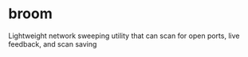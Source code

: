# broom
Lightweight network sweeping utility that can scan for open ports, live feedback, and scan saving
